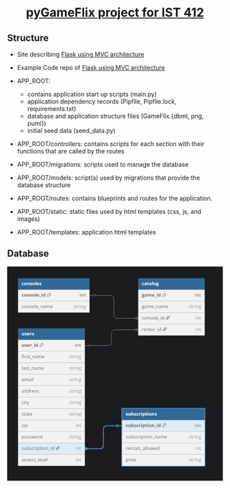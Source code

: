 # <center><u>pyGameFlix project for IST 412</u></center>

## Structure

- Site describing [Flask using MVC architecture](https://plainenglish.io/blog/flask-crud-application-using-mvc-architecture)
- Example Code repo of [Flask using MVC architecture](https://github.com/sheetalkumar105/flaskmvc)

- APP_ROOT: 
    - contains application start up scripts (main.py)
    - application dependency records (Pipfile, Pipfile.lock, requirements.txt)
    - database and application structure files (GameFlix.{dbml, png, puml})
    - initial seed data (seed_data.py)
- APP_ROOT/controllers: contains scripts for each section with their functions that are called by the routes 
- APP_ROOT/migrations: scripts used to manage the database
- APP_ROOT/models: script(s) used by migrations that provide the database structure
- APP_ROOT/routes: contains blueprints and routes for the application.
- APP_ROOT/static: static files used by html templates (css, js, and images)
- APP_ROOT/templates: application html templates

## Database

![GameFlix.png](GameFlix.png)